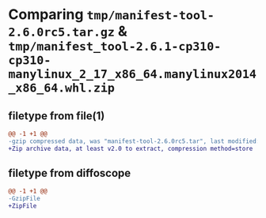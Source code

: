 # Comparing `tmp/manifest-tool-2.6.0rc5.tar.gz` & `tmp/manifest_tool-2.6.1-cp310-cp310-manylinux_2_17_x86_64.manylinux2014_x86_64.whl.zip`

## filetype from file(1)

```diff
@@ -1 +1 @@
-gzip compressed data, was "manifest-tool-2.6.0rc5.tar", last modified: Wed Nov 15 10:16:34 2023, max compression
+Zip archive data, at least v2.0 to extract, compression method=store
```

## filetype from diffoscope

```diff
@@ -1 +1 @@
-GzipFile
+ZipFile
```


